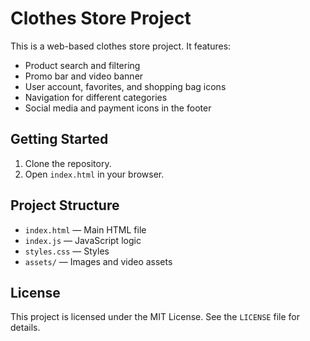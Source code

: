 # Clothes Store Project

This is a web-based clothes store project. It features:

- Product search and filtering
- Promo bar and video banner
- User account, favorites, and shopping bag icons
- Navigation for different categories
- Social media and payment icons in the footer

## Getting Started

1. Clone the repository.
2. Open `index.html` in your browser.

## Project Structure
- `index.html` — Main HTML file
- `index.js` — JavaScript logic
- `styles.css` — Styles
- `assets/` — Images and video assets

## License

This project is licensed under the MIT License. See the `LICENSE` file for details.

